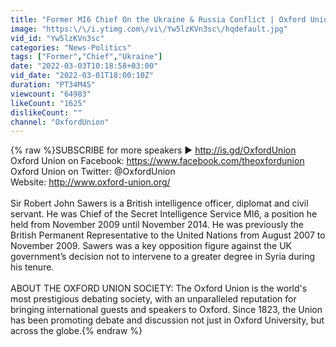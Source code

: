 ```yaml
---
title: "Former MI6 Chief On the Ukraine & Russia Conflict | Oxford Union"
image: "https:\/\/i.ytimg.com\/vi\/Yw5lzKVn3sc\/hqdefault.jpg"
vid_id: "Yw5lzKVn3sc"
categories: "News-Politics"
tags: ["Former","Chief","Ukraine"]
date: "2022-03-03T10:18:58+03:00"
vid_date: "2022-03-01T18:00:10Z"
duration: "PT34M4S"
viewcount: "64983"
likeCount: "1625"
dislikeCount: ""
channel: "OxfordUnion"
---
```

{% raw %}SUBSCRIBE for more speakers ► <a rel="nofollow" target="blank" href="http://is.gd/OxfordUnion">http://is.gd/OxfordUnion</a><br />Oxford Union on Facebook: <a rel="nofollow" target="blank" href="https://www.facebook.com/theoxfordunion">https://www.facebook.com/theoxfordunion</a><br />Oxford Union on Twitter: @OxfordUnion<br />Website: <a rel="nofollow" target="blank" href="http://www.oxford-union.org/">http://www.oxford-union.org/</a><br /><br />Sir Robert John Sawers is a British intelligence officer, diplomat and civil servant. He was Chief of the Secret Intelligence Service MI6, a position he held from November 2009 until November 2014. He was previously the British Permanent Representative to the United Nations from August 2007 to November 2009. Sawers was a key opposition figure against the UK government’s decision not to intervene to a greater degree in Syria during his tenure.<br /><br />ABOUT THE OXFORD UNION SOCIETY: The Oxford Union is the world's most prestigious debating society, with an unparalleled reputation for bringing international guests and speakers to Oxford. Since 1823, the Union has been promoting debate and discussion not just in Oxford University, but across the globe.{% endraw %}
